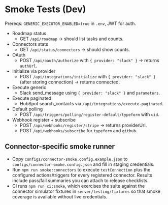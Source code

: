 # Smoke Tests (Dev)

Prereqs: `GENERIC_EXECUTOR_ENABLED=true` in `.env`, JWT for auth.

- Roadmap status
  - GET `/api/roadmap` → should list tasks and counts.
- Connectors stats
  - GET `/api/status/connectors` → should show counts.
- OAuth
  - POST `/api/oauth/authorize` with `{ provider: "slack" }` → returns `authUrl`.
- Initialize via provider
  - POST `/api/integrations/initialize` with `{ provider: "slack" }` (after storing connection) → returns connected.
- Execute generic
  - Slack send_message using `{ provider: "slack" }` and `parameters`.
- Execute paginated
  - HubSpot search_contacts via `/api/integrations/execute-paginated`.
- Default polling
  - POST `/api/triggers/polling/register-default/typeform` with `uid`.
- Webhook register + subscribe
  - POST `/api/webhooks/register/stripe` → returns providerUrl.
  - POST `/api/webhooks/subscribe` for `typeform` and `github`.

## Connector-specific smoke runner

- Copy `configs/connector-smoke.config.example.json` to
  `configs/connector-smoke.config.json` and fill in staging credentials.
- Run `npm run smoke:connectors` to execute `testConnection` plus the configured
  actions/triggers for every registered connector. Results include pass/fail
  summaries you can attach to release checklists.
- CI runs `npm run ci:smoke`, which exercises the suite against the connector
  simulator fixtures in `server/testing/fixtures` so that smoke coverage is
  available without live credentials.
